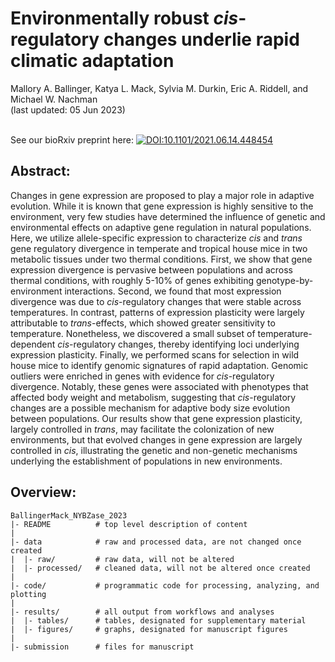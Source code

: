 Environmentally robust *cis*-regulatory changes underlie rapid climatic adaptation
================
Mallory A. Ballinger, Katya L. Mack, Sylvia M. Durkin, Eric A. Riddell, and Michael W. Nachman<br>(last updated: 05 Jun 2023)

<br>See our bioRxiv preprint here:
[![DOI:10.1101/2021.06.14.448454](http://img.shields.io/badge/DOI-10.1101/2021.06.14.448454-B31B1B.svg)](https://www.biorxiv.org/content/10.1101/2022.08.29.505745v2)


## Abstract:
Changes in gene expression are proposed to play a major role in adaptive evolution. While it is known that gene expression is highly sensitive to the environment, very few studies have determined the influence of genetic and environmental effects on adaptive gene regulation in natural populations. Here, we utilize allele-specific expression to characterize *cis* and *trans* gene regulatory divergence in temperate and tropical house mice in two metabolic tissues under two thermal conditions. First, we show that gene expression divergence is pervasive between populations and across thermal conditions, with roughly 5-10% of genes exhibiting genotype-by-environment interactions. Second, we found that most expression divergence was due to *cis*-regulatory changes that were stable across temperatures. In contrast, patterns of expression plasticity were largely attributable to *trans*-effects, which showed greater sensitivity to temperature. Nonetheless, we discovered a small subset of temperature-dependent *cis*-regulatory changes, thereby identifying loci underlying expression plasticity. Finally, we performed scans for selection in wild house mice to identify genomic signatures of rapid adaptation. Genomic outliers were enriched in genes with evidence for *cis*-regulatory divergence. Notably, these genes were associated with phenotypes that affected body weight and metabolism, suggesting that *cis*-regulatory changes are a possible mechanism for adaptive body size evolution between populations. Our results show that gene expression plasticity, largely controlled in *trans*, may facilitate the colonization of new environments, but that evolved changes in gene expression are largely controlled in *cis*, illustrating the genetic and non-genetic mechanisms underlying the establishment of populations in new environments.

## Overview:

    BallingerMack_NYBZase_2023
    |- README          # top level description of content
    |
    |- data            # raw and processed data, are not changed once created
    |  |- raw/         # raw data, will not be altered
    |  |- processed/   # cleaned data, will not be altered once created
    |
    |- code/           # programmatic code for processing, analyzing, and plotting
    |
    |- results/        # all output from workflows and analyses
    |  |- tables/      # tables, designated for supplementary material
    |  |- figures/     # graphs, designated for manuscript figures
    |
    |- submission      # files for manuscript
